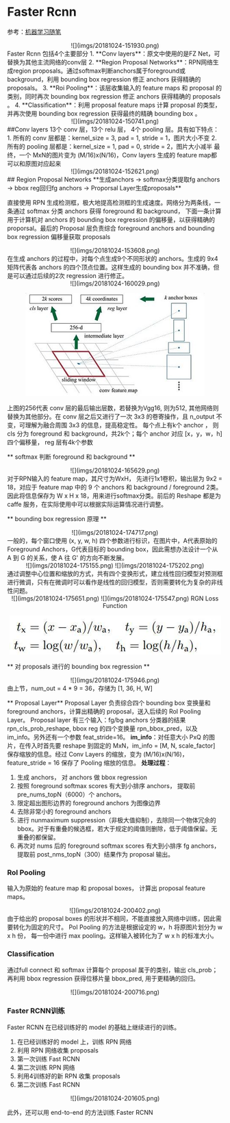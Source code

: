 # Faster Rcnn
参考：[机器学习随笔](https://zhuanlan.zhihu.com/p/31426458)
<div align=center>
![](imgs/20181024-151930.png)
</div>
Faster Rcnn 包括4个主要部分
1. **Conv layers**：原文中使用的是FZ Net，可替换为其他主流网络的conv层
2. **Region Proposal Networks**：RPN网络生成region proposals。通过softmax判断anchors属于foreground或background，利用 bounding box regression 修正 anchors 获得精确的 proposals。
3.  **Roi Pooling**：该层收集输入的 feature maps 和 proposal 的类别，同时再次 bounding box regression 修正 anchors 获得精确的 proposals 。
4. **Classification**：利用 proposal feature maps 计算 proposal 的类型，并再次使用 bounding box regression 获得最终的精确 bounding box 。
<div align=center>
![](imgs/20181024-150741.png) 
</div>
##Conv layers
13个 conv 层，13个 relu 层， 4个 pooling 层。具有如下特点：
1. 所有的 conv 层都是：kernel_size = 3, pad = 1, stride = 1，图片大小不变
2. 所有的 pooling 层都是：kernel_size = 1, pad = 0, stride = 2，图片大小减半
最终，一个 MxN的图片变为 (M/16)x(N/16)，Conv layers 生成的 feature map都可以和原图对应起来
<div align=center>
![](imgs/20181024-152621.png)
</div>
## Region Proposal Networks
**生成anchors -> softmax分类提取fg anchors -> bbox reg回归fg anchors -> Proporsal Layer生成proposals**

直接使用 RPN 生成检测框，极大地提高检测框的生成速度。网络分为两条线，一条通过 softmax 分类 anchors 获得 foreground 和 background， 下面一条计算用于计算机对 anchors 的 bounding box regression 的偏移量，以获得精确的 proporsal。最后的 Proposal 层负责综合 foreground anchors and bounding box regression 偏移量获取 proposals
<div align=center>
![](imgs/20181024-153608.png)
</div>
在生成 anchors 的过程中，对每个点生成9个不同形状的 anchors。生成的 9x4 矩阵代表各 anchors 的四个顶点位置。这样生成的 bounding box 并不准确，但是可以通过后续的2次 regression 进行修正。
<div align=center>
![](imgs/20181024-160029.png)

![](imgs/20181024-160313.png)
</div>
上图的256代表 conv 层的最后输出层数，若替换为Vgg16, 则为512, 其他网络则替换为其他部分。在 conv 层之后又进行了一次 3x3 的卷寄操作，且 n_output 不变，可理解为融合周围 3x3 的信息，提高稳定性。 每个点上有k个 anchor ， 则 cls 分为 foreground 和 background，共2k个；每个 anchor 对应 [x，y，w，h]四个偏移量， reg 层有4k个参数

** softmax 判断 foreground 和 background **
<div align=center>
![](imgs/20181024-165629.png)
</div>
对于RPN输入的 feature map，其尺寸为WxH， 先进行1x1卷积，输出层为 9x2 = 18，对应于 feature map 中的 9 个 anchors 和 background / foreground 2类。因此将信息保存为 W x H x 18，用来进行softmax分类。前后的 Reshape 都是为 caffe 服务，在实际使用中可以根据实际运算情况进行调整。

** bounding box regression 原理 **
<div align=center>
![](imgs/20181024-174717.png)
</div>
一般的，每个窗口使用 (x, y, w, h) 四个参数进行标识，在图片中，A代表原始的 Foreground Anchors，G代表目标的 bounding box，因此需想办法设计一个从  A 到 G 的关系，使 A 往 G' 的方向不断发展。
<div align=center>
![](imgs/20181024-175155.png)
![](imgs/20181024-175202.png)
</div>
通过调整中心位置和缩放的方式，共有四个变换形式，建立线性回归模型对预测框进行微调，只有在微调时可以看作是线性的回归模型，否则需要转化为复杂的非线性问题。
<div align=center>
![](imgs/20181024-175651.png)
![](imgs/20181024-175547.png)
RGN Loss Function

![](imgs/20181024-175517.png)
</div>

** 对 proposals 进行的 bounding box regression **
<div align=center>
![](imgs/20181024-175946.png)
</div>
由上节，num_out = 4 * 9 = 36，存储为 [1, 36, H, W]

** Proposal Layer**
Proposal Layer 负责综合四个 bounding box 变换量和 foreground  anchors，计算出精确的 proposal，送入后续的 RoI Pooling Layer。
Proposal layer 有三个输入：fg/bg anchors 分类器的结果 rpn_cls_prob_reshape, bbox reg 的四个变换量 rpn_bbox_pred，以及 im_info。另外还有一个参数 feat_stride=16。
**im_info**：对任意大小 PxQ 的图片，在传入时首先要 reshape 到固定的 MxN，im_info = [M, N, scale_factor] 保存缩放的信息。经过 Conv Layers 的缩放，变为 (M/16)x(N/16)，feature_stride = 16 保存了 Pooling 缩放的信息。
**处理过程**： 
1. 生成 anchors， 对 anchors 做 bbox regression
2. 按照 foreground softmax scores 有大到小排序 anchors， 提取前 pre_nums_topN（6000）个 anchors。
3. 限定超出图形边界的 foreground anchors 为图像边界
4. 去除非常小的 foreground anchors
5. 进行 nunmaximum suppression（非极大值抑制），去除同一个物体冗余的 bbox。对于有重叠的候选框，若大于规定的阈值则删除，低于阈值保留。无重叠的都保留。
6. 再次对 nums 后的 foreground softmax scores 有大到小排序 fg anchors，提取前 post_nms_topN（300）结果作为 proposal 输出。

### RoI Pooling
输入为原始的 feature map 和 proposal boxes， 计算出 proposal feature maps。
<div align=center>
![](imgs/20181024-200402.png)
</div>
由于给出的 proposal boxes 的形状并不相同，不能直接放入网络中训练，因此需要转化为固定的尺寸。
PoI Pooling 的方法是根据设定的 w，h 将原图片划分为 w x h 份， 每一份中进行 max pooling。这样输入被转化为了 w x h 的标准大小。

### Classification
通过full connect 和 softmax 计算每个 proposal 属于的类别，输出 cls_prob；再利用 bbox regression 获得位移片量 bbox_pred, 用于更精确的回归。
<div align=center>
![](imgs/20181024-200716.png)
</div>

### Faster RCNN训练
Faster RCNN 在已经训练好的 model 的基础上继续进行的训练。
1. 在已经训练好的 model 上，训练 RPN 网络
2. 利用 RPN 网络收集 proposals
3. 第一次训练 Fast RCNN
4. 第二次训练 RPN 网络
5. 利用4训练好的新 RPN 收集 proposals
6. 第二次训练 Fast RCNN
<div align=center>
![](imgs/20181024-201605.png)
</div>

此外，还可以用 end-to-end 的方法训练 Faster RCNN